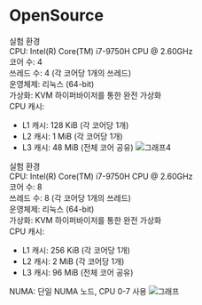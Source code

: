 # OpenSource

실험 환경<br/>
CPU: Intel(R) Core(TM) i7-9750H CPU @ 2.60GHz<br/>
코어 수: 4<br/>
쓰레드 수: 4 (각 코어당 1개의 쓰레드)<br/>
운영체제: 리눅스 (64-bit)<br/>
가상화: KVM 하이퍼바이저를 통한 완전 가상화<br/>
CPU 캐시:
- L1 캐시: 128 KiB (각 코어당 1개)
- L2 캐시: 1 MiB (각 코어당 1개)
- L3 캐시: 48 MiB (전체 코어 공유)
![그래프4](https://github.com/user-attachments/assets/3e7a6560-60e7-4b2f-90d0-a32c06271d09)



실험 환경<br/>
CPU: Intel(R) Core(TM) i7-9750H CPU @ 2.60GHz<br/>
코어 수: 8<br/>
쓰레드 수: 8 (각 코어당 1개의 쓰레드)<br/>
운영체제: 리눅스 (64-bit)<br/>
가상화: KVM 하이퍼바이저를 통한 완전 가상화<br/>
CPU 캐시:
- L1 캐시: 256 KiB (각 코어당 1개)
- L2 캐시: 2 MiB (각 코어당 1개)
- L3 캐시: 96 MiB (전체 코어 공유)

NUMA: 단일 NUMA 노드, CPU 0-7 사용
![그래프](https://github.com/user-attachments/assets/578baa1b-9548-4453-8382-e456670c89c5)
